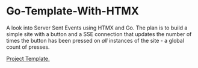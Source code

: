 # Go-Template-With-HTMX

A look into Server Sent Events using HTMX and Go. The plan is to build a simple site with a button and a SSE connection that updates the number of times the button has been pressed on *all* instances of the site - a global count of presses.

[Project Template.](https://github.com/hmcalister/Go-Template-With-HTMX)